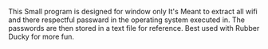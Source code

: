 This Small program is designed for window only
It's Meant to extract all wifi and there respectful passward in the operating system executed in.
The passwords are then stored in a text file for reference.
Best used with Rubber Ducky for more fun.
